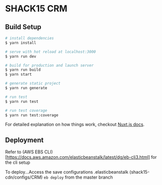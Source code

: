 # SHACK15 CRM

## Build Setup

```bash
# install dependencies
$ yarn install

# serve with hot reload at localhost:3000
$ yarn run dev

# build for production and launch server
$ yarn run build
$ yarn start

# generate static project
$ yarn run generate

# run test
$ yarn run test

# run test coverage
$ yarn run test:coverage
```

For detailed explanation on how things work, checkout [Nuxt.js docs](https://nuxtjs.org).

## Deployment
Refer to (AWS EBS CLI)[https://docs.aws.amazon.com/elasticbeanstalk/latest/dg/eb-cli3.html] for the cli setup

To deploy...Access the save configurations .elasticbeanstalk (shack15-cdn/configs/CRM)
`eb deploy` from the master branch
